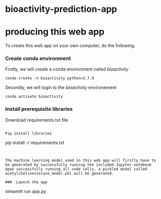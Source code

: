 # bioactivity-prediction-app



# producing this web app
To create this web app on your own computer, do the following.

### Create conda environment
Firstly, we will create a conda environment called *bioactivity*
```
conda create -n bioactivity python=3.7.9
```
Secondly, we will login to the *bioactivity* environement
```
conda activate bioactivity
```
### Install prerequisite libraries

Download requirements.txt file


```

Pip install libraries
```
pip install -r requirements.txt
```


The machine learning model used in this web app will firstly have to be generated by successfully running the included Jupyter notebook  Upon successfully running all code cells, a pickled model called acetylcholinesterase_model.pkl will be generated.

###  Launch the app

```
streamlit run app.py
```
